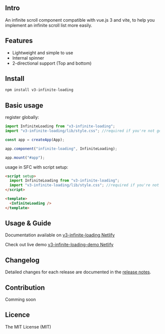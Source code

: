## Intro

An infinite scroll component compatible with vue.js 3 and vite, to help you implement an infinite scroll list more easily.

## Features

- Lightweight and simple to use
- Internal spinner
- 2-directional support (Top and bottom)

## Install

```Bash
npm install v3-infinite-loading
```

## Basic usage

register globally:

```JavaScript
import InfiniteLoading from "v3-infinite-loading";
import "v3-infinite-loading/lib/style.css"; //required if you're not going to override default slots

const app = createApp(App);

app.component("infinite-loading", InfiniteLoading);

app.mount("#app");
```

usage in SFC with script setup:

```html
<script setup>
  import InfiniteLoading from "v3-infinite-loading";
  import "v3-infinite-loading/lib/style.css"; //required if you're not going to override default slots
</script>

<template>
  <InfiniteLoading />
</template>
```

## Usage & Guide

Documentation available on [v3-infinite-loading Netlify](https://vue3-infinite-loading.netlify.com/)

Check out live demo [v3-infinite-loading-demo Netlify](https://vue3-infinite-loading-demo.netlify.com/)

## Changelog

Detailed changes for each release are documented in the [release notes](https://github.com/oumoussa98/vue3-infinite-loading/releases).

## Contribution

Comming soon

## Licence

The MIT License (MIT)
